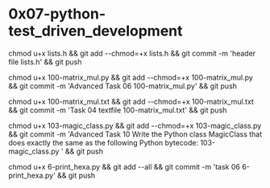 # 0x07-python-test_driven_development

chmod u+x lists.h && git add --chmod=+x lists.h && git commit -m 'header file lists.h' && git push

chmod u+x 100-matrix_mul.py && git add --chmod=+x 100-matrix_mul.py && git commit -m 'Advanced Task 06  100-matrix_mul.py' && git push


chmod u+x 100-matrix_mul.txt && git add --chmod=+x 100-matrix_mul.txt && git commit -m 'Task 04 textfile 100-matrix_mul.txt' && git push



chmod u+x 103-magic_class.py  && git add --chmod=+x 103-magic_class.py  && git commit -m 'Advanced Task 10 Write the Python class MagicClass that does exactly the same as the following Python bytecode: 103-magic_class.py ' && git push

chmod u+x 6-print_hexa.py && git add --all && git commit -m 'task 06 6-print_hexa.py' && git push
